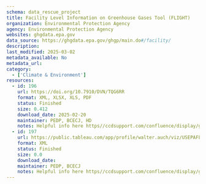 ```yaml
---
schema: data_rescue_project 
title: Facility Level Information on Greenhouse Gases Tool (FLIGHT)
organization: Environmental Protection Agency
agency: Environmental Protection Agency
websites: ghgdata.epa.gov
data_source: https://ghgdata.epa.gov/ghgp/main.do#/facility/
description: 
last_modified: 2025-03-02
metadata_available: No
metadata_url: 
category:
  - ['Climate & Environment'] 
resources:
  - id: 196
    url: https://doi.org/10.7910/DVN/TQG6RR
    format: XML, XLSX, XLS, PDF
    status: Finished
    size: 0.412
    download_date: 2025-02-20
    maintainer: PEDP, BCECJ, HD
    notes: Helpful info here https//ccdsupport.com/confluence/display/ghgp
  - id: 197
    url: https://public.tableau.com/app/profile/walter.auch/viz/USEPAFLIGHTDataDashboard/Dashboard1
    format: XML
    status: Finished
    size: 0.0
    download_date: 
    maintainer: PEDP, BCECJ
    notes: Helpful info here https//ccdsupport.com/confluence/display/ghgp
---
```

